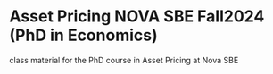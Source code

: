 # Asset Pricing NOVA SBE Fall2024 (PhD in Economics)
class material for the PhD course in Asset Pricing at Nova SBE
